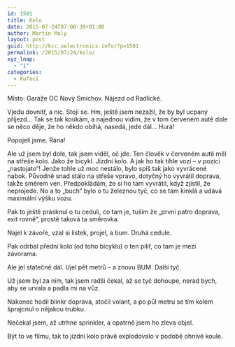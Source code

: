 ```yaml
---
id: 1501
title: Kolo
date: 2015-07-24T07:00:39+01:00
author: Martin Maly
layout: post
guid: http://kcc.uelectronics.info/?p=1501
permalink: /2015/07/24/kolo/
xyz_lnap:
  - "1"
categories:
  - Kuřecí
---
```

Místo: Garáže OC Nový Smíchov. Nájezd od Radlické.

Vjedu dovnitř, a nic. Stojí se. Hm, ještě jsem nezažil, že by byl ucpaný příjezd&#8230; Tak se tak koukám, a najednou vidím, že v tom červeném autě dole se něco děje, že ho někdo obíhá, nasedá, jede dál&#8230; Hurá!

Popojeli jsme. Rána!

Ale už jsem byl dole, tak jsem viděl, oč jde. Ten člověk v červeném autě měl na střeše kolo. Jako že bicykl. Jízdní kolo. A jak ho tak tihle vozí &#8211; v pozici &#8222;nastojato&#8220;! Jenže tohle už moc nestálo, bylo spíš tak jako vyvrácené nabok. Původně snad stálo na střeše vpravo, dotyčný ho vyvrátil doprava, takže směrem ven. Předpokládám, že si ho tam vyvrátil, když zjistil, že neprojede. No a to &#8222;buch&#8220; bylo o tu železnou tyč, co se tam kinklá a udává maximální výšku vozu.

Pak to ještě prásknul o tu ceduli, co tam je, tuším že &#8222;první patro doprava, exit rovně&#8220;, prostě taková ta směrovka.

Najel k závoře, vzal si lístek, projel, a bum. Druhá cedule.

Pak odrbal přední kolo (od toho bicyklu) o ten pilíř, co tam je mezi závorama.

Ale jel statečně dál. Ujel pět metrů &#8211; a znovu BUM. Další tyč.

Už jsem byl za ním, tak jsem radši čekal, až se tyč dohoupe, nerad bych, aby se urvala a padla mi na vůz.

Nakonec hodil blinkr doprava, stočil volant, a po půl metru se tím kolem šprajcnul o nějakou trubku.

Nečekal jsem, až utrhne sprinkler, a opatrně jsem ho zleva objel.

Být to ve filmu, tak to jízdní kolo právě explodovalo v podobě ohnivé koule.